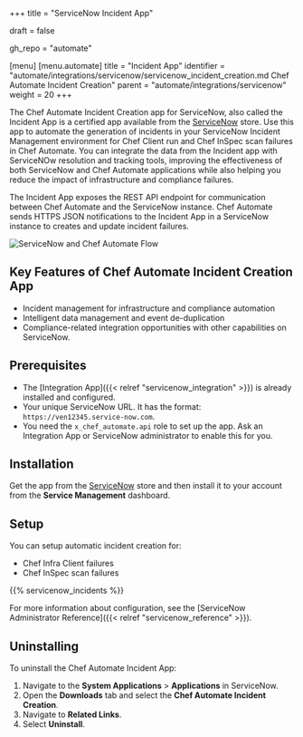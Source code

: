 +++
title = "ServiceNow Incident App"

draft = false

gh_repo = "automate"

[menu]
  [menu.automate]
    title = "Incident App"
    identifier = "automate/integrations/servicenow/servicenow_incident_creation.md Chef Automate Incident Creation"
    parent = "automate/integrations/servicenow"
    weight = 20
+++

The Chef Automate Incident Creation app for ServiceNow, also called the Incident App is a certified app available from the [ServiceNow](https://store.servicenow.com) store. Use this app to automate the generation of incidents in your ServiceNow Incident Management environment for Chef Client run and Chef InSpec scan failures in Chef Automate. You can integrate the data from the Incident app with ServiceNOw resolution and tracking tools, improving the effectiveness of both ServiceNow and Chef Automate applications while also helping you reduce the impact of infrastructure and compliance failures.

The Incident App exposes the REST API endpoint for communication between Chef Automate and the ServiceNow instance. Chef Automate sends HTTPS JSON notifications to the Incident App in a ServiceNow instance to creates and update incident failures.

![ServiceNow and Chef Automate Flow](/images/automate/SNOW_Automate_diagram.png)

## Key Features of Chef Automate Incident Creation App

* Incident management for infrastructure and compliance automation
* Intelligent data management and event de-duplication
* Compliance-related integration opportunities with other capabilities on ServiceNow.

## Prerequisites

* The [Integration App]({{< relref "servicenow_integration" >}}) is already installed and configured.
* Your unique ServiceNow URL. It has the format: `https://ven12345.service-now.com`.
* You need the `x_chef_automate.api` role to set up the app. Ask an Integration App or ServiceNow administrator to enable this for you.

## Installation

Get the app from the [ServiceNow](https://store.servicenow.com) store and then install it to your account from the **Service Management** dashboard.

## Setup

You can setup automatic incident creation for:

* Chef Infra Client failures
* Chef InSpec scan failures

{{% servicenow_incidents %}}

For more information about configuration, see the [ServiceNow Administrator Reference]({{< relref "servicenow_reference" >}}).

## Uninstalling

To uninstall the Chef Automate Incident App:

1. Navigate to the **System Applications** > **Applications** in ServiceNow.
1. Open the **Downloads** tab and select the **Chef Automate Incident Creation**.
1. Navigate to **Related Links**.
1. Select **Uninstall**.
